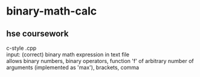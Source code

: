 # binary-math-calc
## hse coursework
c-style .cpp <br />
input: (correct) binary math expression in text file <br />
allows binary numbers, binary operators, function 'f' of arbitrary number of arguments (implemented as 'max'), brackets, comma
